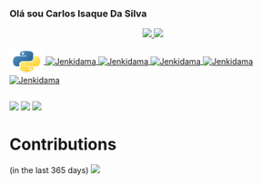 ### Olá sou Carlos Isaque Da Silva




<div align="center">
  <a href="https://github.com/Jenkidamaa">
  <img height="180em" src="https://github-readme-stats.vercel.app/api?username=Jenkidamaa&show_icons=true&theme=dark&include_all_commits=true&count_private=true"/>
  <img height="180em" src="https://github-readme-stats.vercel.app/api/top-langs/?username=Jenkidamaa&layout=compact&langs_count=7&theme=dark"/>
</div>
<div style="display: inline_block"><br>
  <img align="center" alt="Jenkidama" height="45" width="60" src="https://raw.githubusercontent.com/devicons/devicon/master/icons/python/python-original.svg">
  <img align="center" alt="Jenkidama" height="45" width="100" src="https://cdn.jsdelivr.net/gh/devicons/devicon/icons/c/c-original.svg">
  <img align="center" alt="Jenkidama" height="45" width="100" src="https://cdn.jsdelivr.net/gh/devicons/devicon/icons/jupyter/jupyter-original-wordmark.svg">
  <img align="center" alt="Jenkidama" height="45" width="100" src="https://cdn.jsdelivr.net/gh/devicons/devicon/icons/matlab/matlab-original.svg">
  <img align="center" alt="Jenkidama" height="80" width="150" src="https://cdn.jsdelivr.net/gh/devicons/devicon/icons/numpy/numpy-original-wordmark.svg">
  
  <img align="center" alt="Jenkidama" height="45" width="100" src="https://img.shields.io/badge/Microsoft_Excel-217346?style=for-the-badge&logo=microsoft-excel&logoColor=white">
  
</div>

  ##
  
  
<div>

  <a href="https://www.linkedin.com/in/carlos-isaque-silva-5a1837116" target="_blank"><img src="https://img.shields.io/badge/-LinkedIn-%230077B5?style=for-the-badge&logo=linkedin&logoColor=white" target="_blank"></a>
  <a href="https://www.youtube.com/user/TheJenkidama " target="_blank"><img src="https://img.shields.io/badge/YouTube-FF0000?style=for-the-badge&logo=youtube&logoColor=white" target="_blank"></a>
  <a href = "mailto:carlos.isaque.23@gmail.com"><img src="https://img.shields.io/badge/-Gmail-%23333?style=for-the-badge&logo=gmail&logoColor=white" target="_blank"></a>
 </div>
  
  
 # Contributions
(in the last 365 days)
![](./profile-3d-contrib/profile-green-animate.svg)


